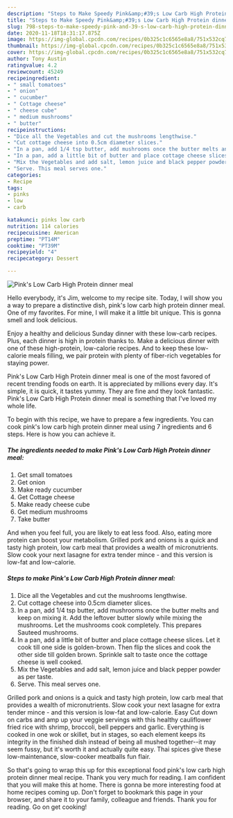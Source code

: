 ```yaml
---
description: "Steps to Make Speedy Pink&amp;#39;s Low Carb High Protein dinner meal"
title: "Steps to Make Speedy Pink&amp;#39;s Low Carb High Protein dinner meal"
slug: 798-steps-to-make-speedy-pink-and-39-s-low-carb-high-protein-dinner-meal
date: 2020-11-18T18:31:17.875Z
image: https://img-global.cpcdn.com/recipes/0b325c1c6565e8a8/751x532cq70/pinks-low-carb-high-protein-dinner-meal-recipe-main-photo.jpg
thumbnail: https://img-global.cpcdn.com/recipes/0b325c1c6565e8a8/751x532cq70/pinks-low-carb-high-protein-dinner-meal-recipe-main-photo.jpg
cover: https://img-global.cpcdn.com/recipes/0b325c1c6565e8a8/751x532cq70/pinks-low-carb-high-protein-dinner-meal-recipe-main-photo.jpg
author: Tony Austin
ratingvalue: 4.2
reviewcount: 45249
recipeingredient:
- " small tomatoes"
- " onion"
- " cucumber"
- " Cottage cheese"
- " cheese cube"
- " medium mushrooms"
- " butter"
recipeinstructions:
- "Dice all the Vegetables and cut the mushrooms lengthwise."
- "Cut cottage cheese into 0.5cm diameter slices."
- "In a pan, add 1/4 tsp butter, add mushrooms once the butter melts and keep on mixing it. Add the leftover butter slowly while mixing the mushrooms. Let the mushrooms cook completely. This prepares Sauteed mushrooms."
- "In a pan, add a little bit of butter and place cottage cheese slices. Let it cook till one side is golden-brown. Then flip the slices and cook the other side till golden brown. Sprinkle salt to taste once the cottage cheese is well cooked."
- "Mix the Vegetables and add salt, lemon juice and black pepper powder as per taste."
- "Serve. This meal serves one."
categories:
- Recipe
tags:
- pinks
- low
- carb

katakunci: pinks low carb 
nutrition: 114 calories
recipecuisine: American
preptime: "PT14M"
cooktime: "PT39M"
recipeyield: "4"
recipecategory: Dessert

---
```



![Pink&#39;s Low Carb High Protein dinner meal](https://img-global.cpcdn.com/recipes/0b325c1c6565e8a8/751x532cq70/pinks-low-carb-high-protein-dinner-meal-recipe-main-photo.jpg)

Hello everybody, it's Jim, welcome to my recipe site. Today, I will show you a way to prepare a distinctive dish, pink&#39;s low carb high protein dinner meal. One of my favorites. For mine, I will make it a little bit unique. This is gonna smell and look delicious.

Enjoy a healthy and delicious Sunday dinner with these low-carb recipes. Plus, each dinner is high in protein thanks to. Make a delicious dinner with one of these high-protein, low-calorie recipes. And to keep these low-calorie meals filling, we pair protein with plenty of fiber-rich vegetables for staying power.

Pink&#39;s Low Carb High Protein dinner meal is one of the most favored of recent trending foods on earth. It is appreciated by millions every day. It's simple, it is quick, it tastes yummy. They are fine and they look fantastic. Pink&#39;s Low Carb High Protein dinner meal is something that I've loved my whole life.


To begin with this recipe, we have to prepare a few ingredients. You can cook pink&#39;s low carb high protein dinner meal using 7 ingredients and 6 steps. Here is how you can achieve it.

<!--inarticleads1-->

##### The ingredients needed to make Pink&#39;s Low Carb High Protein dinner meal:

1. Get  small tomatoes
1. Get  onion
1. Make ready  cucumber
1. Get  Cottage cheese
1. Make ready  cheese cube
1. Get  medium mushrooms
1. Take  butter


And when you feel full, you are likely to eat less food. Also, eating more protein can boost your metabolism. Grilled pork and onions is a quick and tasty high protein, low carb meal that provides a wealth of micronutrients. Slow cook your next lasagne for extra tender mince - and this version is low-fat and low-calorie. 

<!--inarticleads2-->

##### Steps to make Pink&#39;s Low Carb High Protein dinner meal:

1. Dice all the Vegetables and cut the mushrooms lengthwise.
1. Cut cottage cheese into 0.5cm diameter slices.
1. In a pan, add 1/4 tsp butter, add mushrooms once the butter melts and keep on mixing it. Add the leftover butter slowly while mixing the mushrooms. Let the mushrooms cook completely. This prepares Sauteed mushrooms.
1. In a pan, add a little bit of butter and place cottage cheese slices. Let it cook till one side is golden-brown. Then flip the slices and cook the other side till golden brown. Sprinkle salt to taste once the cottage cheese is well cooked.
1. Mix the Vegetables and add salt, lemon juice and black pepper powder as per taste.
1. Serve. This meal serves one.


Grilled pork and onions is a quick and tasty high protein, low carb meal that provides a wealth of micronutrients. Slow cook your next lasagne for extra tender mince - and this version is low-fat and low-calorie. Easy Cut down on carbs and amp up your veggie servings with this healthy cauliflower fried rice with shrimp, broccoli, bell peppers and garlic. Everything is cooked in one wok or skillet, but in stages, so each element keeps its integrity in the finished dish instead of being all mushed together--it may seem fussy, but it&#39;s worth it and actually quite easy. Thai spices give these low-maintenance, slow-cooker meatballs fun flair. 

So that's going to wrap this up for this exceptional food pink&#39;s low carb high protein dinner meal recipe. Thank you very much for reading. I am confident that you will make this at home. There is gonna be more interesting food at home recipes coming up. Don't forget to bookmark this page in your browser, and share it to your family, colleague and friends. Thank you for reading. Go on get cooking!
